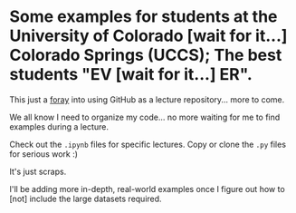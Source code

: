 # Some examples for students at the University of Colorado [wait for it...] Colorado Springs (UCCS); The best students "EV [wait for it...] ER".

This just a [foray](https://www.google.com/search?q=foray&rlz=1C5CHFA_enUS814US814&oq=foray&aqs=chrome..69i57j0l5.1250j0j4&sourceid=chrome&ie=UTF-8) into using GitHub as a lecture repository... more to come.

We all know I need to organize my code... no more waiting for me to find examples during a lecture.

Check out the ``.ipynb`` files for specific lectures.  Copy or clone the ``.py`` files for serious work :)

It's just scraps. 

I'll be adding more in-depth, real-world examples once I figure out how to [not] include the large datasets required.

